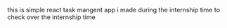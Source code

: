 this is simple react task mangent app  i made during the internship time to check over the internship time 

